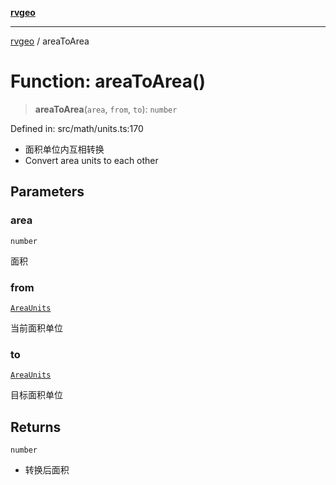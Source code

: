 [**rvgeo**](../README.md)

***

[rvgeo](../globals.md) / areaToArea

# Function: areaToArea()

> **areaToArea**(`area`, `from`, `to`): `number`

Defined in: src/math/units.ts:170

- 面积单位内互相转换
- Convert area units to each other

## Parameters

### area

`number`

面积

### from

[`AreaUnits`](../type-aliases/AreaUnits.md)

当前面积单位

### to

[`AreaUnits`](../type-aliases/AreaUnits.md)

目标面积单位

## Returns

`number`

- 转换后面积
